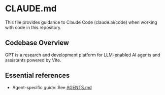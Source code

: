 # CLAUDE.md

This file provides guidance to Claude Code (claude.ai/code) when working with code in this repository.

## Codebase Overview

GPT is a research and development platform for LLM-enabled AI agents and assistants powered by Vite.

## Essential references

- Agent-specific guide: See [AGENTS.md](AGENTS.md)
